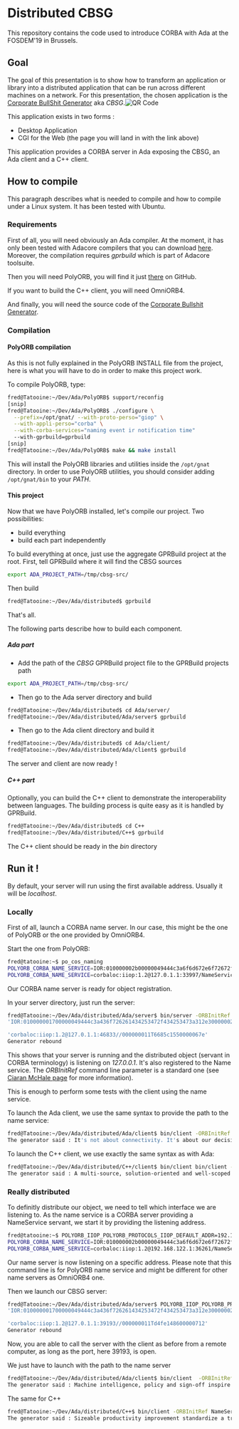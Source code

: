 # Distributed CBSG

This repository contains the code used to introduce CORBA with Ada at the FOSDEM'19 in Brussels.

## Goal

The goal of this presentation is to show how to transform an application or library into a distributed application that can be run across different machines on a network.
For this presentation, the chosen application is the [Corporate BullShit Generator](http://cbsg.sf.net/) aka _CBSG_.![QR Code](http://pasta.phyrama.com:8083/qr_cbsg.png)

This application exists in two forms :
* Desktop Application
* CGI for the Web (the page you will land in with the link above)

This application provides a CORBA server in Ada exposing the CBSG, an Ada client and a C++ client.

## How to compile

This paragraph describes what is needed to compile and how to compile under a Linux system. It has been tested with Ubuntu.

### Requirements

First of all, you will need obviously an Ada compiler. At the moment, it has only been tested with Adacore compilers that you can download [here](https://www.adacore.com/download). Moreover, the compilation requires *gprbuild* which is part of Adacore toolsuite.

Then you will need PolyORB, you will find it just [there](https://github.com/AdaCore/PolyORB) on GitHub.

If you want to build the C++ client, you will need OmniORB4.

And finally, you will need the source code of the [Corporate Bullshit Generator](https://sourceforge.net/projects/cbsg/files/latest/download).

### Compilation

#### PolyORB compilation

As this is not fully explained in the PolyORB INSTALL file from the project, here is what you will have to do in order to make this project work.

To compile PolyORB, type:
```bash
fred@Tatooine:~/Dev/Ada/PolyORB$ support/reconfig
[snip]
fred@Tatooine:~/Dev/Ada/PolyORB$ ./configure \
  --prefix=/opt/gnat/ --with-proto-perso="giop" \
  --with-appli-perso="corba" \
  --with-corba-services="naming event ir notification time"
  --with-gprbuild=gprbuild
[snip]
fred@Tatooine:~/Dev/Ada/PolyORB$ make && make install
```

This will install the PolyORB libraries and utilities inside the `/opt/gnat` directory. In order to use PolyORB utilities, you should consider adding `/opt/gnat/bin` to your *PATH*.

#### This project

Now that we have PolyORB installed, let's compile our project.
Two possibilities:
* build everything
* build each part independently

To build everything at once, just use the aggregate GPRBuild project at the root.
First, tell GPRBuild where it will find the CBSG sources
```bash
export ADA_PROJECT_PATH=/tmp/cbsg-src/
```
Then build
```bash
fred@Tatooine:~/Dev/Ada/distributed$ gprbuild
```
That's all.

The following parts describe how to build each component.

##### Ada part

* Add the path of the *CBSG* GPRBuild project file to the GPRBuild projects path
```bash
export ADA_PROJECT_PATH=/tmp/cbsg-src/
```
* Then go to the Ada server directory and build
```bash
fred@Tatooine:~/Dev/Ada/distributed$ cd Ada/server/
fred@Tatooine:~/Dev/Ada/distributed/Ada/server$ gprbuild
```
* Then go to the Ada client directory and build it
```bash
fred@Tatooine:~/Dev/Ada/distributed$ cd Ada/client/
fred@Tatooine:~/Dev/Ada/distributed/Ada/client$ gprbuild
```

The server and client are now ready !

##### C++ part

Optionally, you can build the C++ client to demonstrate the interoperability between languages.
The building process is quite easy as it is handled by GPRBuild.

```bash
fred@Tatooine:~/Dev/Ada/distributed$ cd C++
fred@Tatooine:~/Dev/Ada/distributed/C++$ gprbuild
```

The C++ client should be ready in the *bin* directory

## Run it !

By default, your server will run using the first available address. Usually it will be *localhost*.

### Locally

First of all, launch a CORBA name server. In our case, this might be the one of PolyORB or the one provided by OmniORB4.

Start the one from PolyORB:
```bash
fred@tatooine:~$ po_cos_naming
POLYORB_CORBA_NAME_SERVICE=IOR:010000002b00000049444c3a6f6d672e6f72672f436f734e616d696e672f4e616d696e67436f6e746578744578743a312e300000020000000000000068000000010102000a0000003132372e302e312e3100cd84270000004e616d65536572766963652f3030303030303032346646303030303030303038303030303030300001000000010000001c0000000100000001000100000000000001010002000000010101000201010003004f5044000000010100000a0000003132372e302e312e31008aa8270000004e616d65536572766963652f3030303030303032346646303030303030303038303030303030300000000000
POLYORB_CORBA_NAME_SERVICE=corbaloc:iiop:1.2@127.0.1.1:33997/NameService/000000024fF0000000080000000
```
Our CORBA name server is ready for object registration.

In your server directory, just run the server:
```bash
fred@Tatooine:~/Dev/Ada/distributed/Ada/server$ bin/server -ORBInitRef NameService=corbaloc:iiop:1.2@127.0.1.1:46867/NameService/000000024fF0000000080000000
'IOR:010000001700000049444c3a436f726261434253472f434253473a312e30000002000000000000005c000000010102000a0000003132372e302e312e3100f1b61b0000002f30303030303030313154363638356331353530303030303637650001000000010000001c0000000100000001000100000000000001010002000000010101000201010003004f5038000000010100000a0000003132372e302e312e31009bd51b0000002f30303030303030313154363638356331353530303030303637650000000000'

'corbaloc:iiop:1.2@127.0.1.1:46833//000000011T6685c1550000067e'
Generator rebound
```

This shows that your server is running and the distributed object (servant in CORBA terminology) is listening on *127.0.0.1*. It's also registered to the Name service.
The *ORBInitRef* command line parameter is a standard one (see [Ciaran McHale page](http://www.ciaranmchale.com/corba-explained-simply/the-corbaloc-and-corbaname-urls.html#toc66) for more information).

This is enough to perform some tests with the client using the name service.

To launch the Ada client, we use the same syntax to provide the path to the name service:
```bash
fred@Tatooine:~/Dev/Ada/distributed/Ada/client$ bin/client -ORBInitRef NameService=corbaloc:iiop:1.2@127.0.1.1:46867/NameService/000000024fF0000000080000000
The generator said : It's not about connectivity. It's about our decision-to-execution cycle.
```

To launch the C++ client, we use exactly the same syntax as with Ada:
```bash
fred@Tatooine:~/Dev/Ada/distributed/C++/client$ bin/client bin/client -ORBInitRef NameService=corbaloc:iiop:1.2@127.0.1.1:46867/NameService/000000024fF0000000080000000
The generator said : A multi-source, solution-oriented and well-scoped operating model carefully promotes the Executive Chief of Business Operations.
```

### Really distributed

To definitly distribute our object, we need to tell which interface we are listening to.
As the name service is a CORBA server providing a NameService servant, we start it by providing the listening address.
```bash
fred@tatooine:~$ POLYORB_IIOP_POLYORB_PROTOCOLS_IIOP_DEFAULT_ADDR=192.168.122.1 po_cos_naming
POLYORB_CORBA_NAME_SERVICE=IOR:010000002b00000049444c3a6f6d672e6f72672f436f734e616d696e672f4e616d696e67436f6e746578744578743a312e30000002000000000000006c000000010102000e0000003139322e3136382e3132322e3100a58d270000004e616d65536572766963652f3030303030303032346646303030303030303038303030303030300001000000010000001c0000000100000001000100000000000001010002000000010101000201010003004f5044000000010100000a0000003132372e302e312e31005d82270000004e616d65536572766963652f3030303030303032346646303030303030303038303030303030300000000000
POLYORB_CORBA_NAME_SERVICE=corbaloc:iiop:1.2@192.168.122.1:36261/NameService/000000024fF0000000080000000
```
 Our name server is now listening on a specific address.
 Please note that this command line is for PolyORB name service and might be different for other name servers as OmniORB4 one.
 
 Then we launch our CBSG server:
```bash
fred@Tatooine:~/Dev/Ada/distributed/Ada/server$ POLYORB_IIOP_POLYORB_PROTOCOLS_IIOP_DEFAULT_ADDR=192.168.122.1 bin/server -ORBInitRef NameService=corbaloc:iiop:1.2@192.168.122.1:36261/NameService/000000024fF0000000080000000
'IOR:010000001700000049444c3a436f726261434253472f434253473a312e30000002000000000000005c000000010102000a0000003132372e302e312e310019991b0000002f30303030303030313154643466653134383630303030303731320001000000010000001c0000000100000001000100000000000001010002000000010101000201010003004f5038000000010100000a0000003132372e302e312e310058b01b0000002f30303030303030313154643466653134383630303030303731320000000000'

'corbaloc:iiop:1.2@127.0.1.1:39193//000000011Td4fe148600000712'
Generator rebound
```

Now, you are able to call the server with the client as before from a remote computer, as long as the port, here 39193, is open.

We just have to launch with the path to the name server
```bash
fred@Tatooine:~/Dev/Ada/distributed/Ada/client$ bin/client  -ORBInitRef NameService=corbaloc:iiop:1.2@192.168.122.1:36261/NameService/000000024fF0000000080000000
The generator said : Machine intelligence, policy and sign-off inspire the game changers.
```

The same for C++
```bash
fred@Tatooine:~/Dev/Ada/distributed/C++$ bin/client -ORBInitRef NameService=corbaloc:iiop:1.2@192.168.122.1:36261/NameService/000000024fF0000000080000000
The generator said : Sizeable productivity improvement standardize a transitional market.
```

